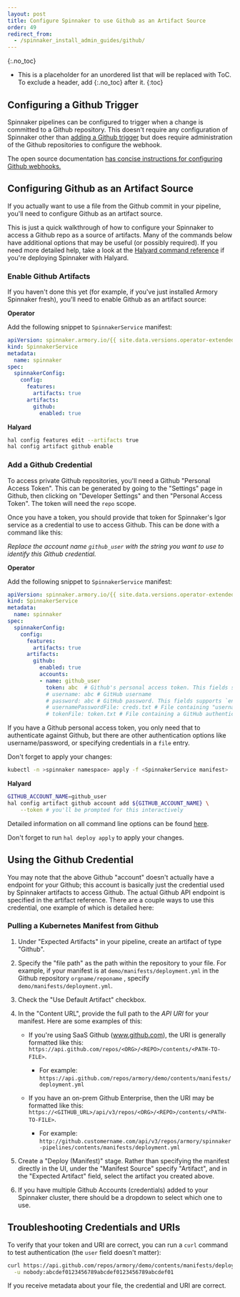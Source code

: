 ```yaml
---
layout: post
title: Configure Spinnaker to use Github as an Artifact Source
order: 49
redirect_from:
  - /spinnaker_install_admin_guides/github/
---
```

{:.no_toc}
* This is a placeholder for an unordered list that will be replaced with ToC. To exclude a header, add {:.no_toc} after it.
{:toc}

## Configuring a Github Trigger

Spinnaker pipelines can be configured to trigger when a change is committed
to a Github repository.  This doesn't require any configuration of Spinnaker
other than [adding a Github trigger](/spinnaker-user-guides/github/) but does
require administration of the Github repositories to configure the webhook.

The open source documentation
[has concise instructions for configuring Github webhooks.](https://www.spinnaker.io/setup/triggers/github/)

## Configuring Github as an Artifact Source

If you actually want to use a file from the Github commit in your pipeline,
you'll need to configure Github as an artifact source.

This is just a quick walkthrough of how to configure your Spinnaker to access a
Github repo as a source of artifacts.  Many of the commands below have
additional options that may be useful (or possibly required).  If you need
more detailed help, take a look at the
[Halyard command reference](https://www.spinnaker.io/reference/halyard/commands/#hal-config-artifact-github) if you're deploying Spinnaker with Halyard.

### Enable Github Artifacts

If you haven't done this yet (for example, if you've just installed Armory
Spinnaker fresh), you'll need to enable Github as an artifact source:

**Operator**

Add the following snippet to `SpinnakerService` manifest:

```yaml
apiVersion: spinnaker.armory.io/{{ site.data.versions.operator-extended-crd-version }}
kind: SpinnakerService
metadata:
  name: spinnaker
spec:
  spinnakerConfig:  
    config:
      features:
        artifacts: true
      artifacts:
        github:
          enabled: true
```

**Halyard**

```bash
hal config features edit --artifacts true
hal config artifact github enable
```

### Add a Github Credential

To access private Github repositories, you'll need a Github "Personal Access
Token".  This can be generated by going to the "Settings" page in Github, then
clicking on "Developer Settings" and then "Personal Access Token".  The token
will need the `repo` scope.

Once you have a token, you should provide that token for Spinnaker's Igor service
as a credential to use to access Github.  This can be done with a command like
this:

*Replace the account name `github_user` with the string you want to use to identify this Github credential.*

**Operator**

Add the following snippet to `SpinnakerService` manifest:

```yaml
apiVersion: spinnaker.armory.io/{{ site.data.versions.operator-extended-crd-version }}
kind: SpinnakerService
metadata:
  name: spinnaker
spec:
  spinnakerConfig:  
    config:
      features:
        artifacts: true
      artifacts:
        github:
          enabled: true
          accounts:
          - name: github_user
            token: abc  # Github's personal access token. This fields supports `encrypted` references to secrets.
            # username: abc # GitHub username
            # password: abc # GitHub password. This fields supports `encryptedreferences to secrets.
            # usernamePasswordFile: creds.txt # File containing "username:passwordto use for GitHub authentication. This fields supports `encryptedFilereferences to secrets.
            # tokenFile: token.txt # File containing a GitHub authentication tokenThis fields supports `encryptedFile` references to secrets.
```

If you have a Github personal access token, you only need that to authenticate against Github, but there are other authentication options like username/password, or specifying credentials in a `file` entry.

Don't forget to apply your changes:

```bash
kubectl -n >spinnaker namespace> apply -f <SpinnakerService manifest>
```

**Halyard**

```bash
GITHUB_ACCOUNT_NAME=github_user
hal config artifact github account add ${GITHUB_ACCOUNT_NAME} \
    --token # you'll be prompted for this interactively
```

Detailed information on all command line options can be found [here](https://www.spinnaker.io/reference/halyard/commands/#hal-config-artifact-github-account-add).

Don't forget to run `hal deploy apply` to apply your changes.

## Using the Github Credential

You may note that the above Github "account" doesn't actually have a endpoint for
your Github; this account is basically just the credential used by Spinnaker
artifacts to access Github.  The actual Github API endpoint is specified in the
artifact reference.  There are a couple ways to use this credential, one example
of which is detailed here:

### Pulling a Kubernetes Manifest from Github

1. Under "Expected Artifacts" in your pipeline, create an artifact of type "Github".

1. Specify the "file path" as the path within the repository to your file.  For example, if your manifest is at `demo/manifests/deployment.yml` in the Github repository `orgname/reponame` , specify `demo/manifests/deployment.yml`.

1. Check the "Use Default Artifact" checkbox.

1. In the "Content URL", provide the full path to the *API URI* for your manifest.  Here are some examples of this:

    * If you're using SaaS Github (www.github.com), the URI is generally formatted like this: `https://api.github.com/repos/<ORG>/<REPO>/contents/<PATH-TO-FILE>`.
      * For example: `https://api.github.com/repos/armory/demo/contents/manifests/deployment.yml`

    * If you have an on-prem Github Enterprise, then the URI may be formatted like this: `https://<GITHUB_URL>/api/v3/repos/<ORG>/<REPO>/contents/<PATH-TO-FILE>`.
      * For example: `http://github.customername.com/api/v3/repos/armory/spinnaker-pipelines/contents/manifests/deployment.yml`

1. Create a "Deploy (Manifest)" stage.  Rather than specifying the manifest directly in the UI, under the "Manifest Source" specify "Artifact", and in the "Expected Artifact" field, select the artifact you created above.

1. If you have multiple Github Accounts (credentials) added to your Spinnaker cluster, there should be a dropdown to select which one to use.

## Troubleshooting Credentials and URIs

To verify that your token and URI are correct, you can run a `curl` command to
test authentication (the `user` field doesn't matter):

```bash
curl https://api.github.com/repos/armory/demo/contents/manifests/deployment.yml \
  -u nobody:abcdef0123456789abcdef0123456789abcdef01
```

If you receive metadata about your file, the credential and URI are correct.

